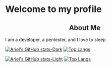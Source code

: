 # Welcome to my profile
<h2 align="center">About Me</h2>

I am a developer, a pentester, and I love to sleep

<!-- DARK MODE -->
<!-- STATS, TOP LANGUAGES CARDS -->
[![Ariel's GitHub stats-Dark](https://github-readme-stats-eight-xi.vercel.app/api?username=ariel8300\&show_icons=true\&hide=stars\&show=reviews\&theme=dark\&include_all_commits=true\&rank_icon=github#gh-dark-mode-only)](https://github.com/ariel8300/github-readme-stats&show=reviews&hide=stars&include_all_commits=true&rank_icon=github#responsive-card-theme#gh-dark-mode-only)
[![Top Langs](https://github-readme-stats-eight-xi.vercel.app/api/top-langs/?username=ariel8300\&size_weight=0.5\&count_weight=0.5\&theme=dark\&layout=donut#gh-dark-mode-only)](https://github.com/ariel8300/github-readme-stats&size_weight=0.5&count_weight=0.5&theme=dark&layout=donut#gh-dark-mode-only)

<!-- LIGHT MODE -->
<!-- STATS, TOP LANGUAGES CARDS -->
[![Ariel's GitHub stats-Light](https://github-readme-stats-eight-xi.vercel.app/api?username=ariel8300\&show_icons=true\&hide=stars\&show=reviews\&theme=default\&include_all_commits=true\&rank_icon=github#gh-light-mode-only)](https://github.com/ariel8300/github-readme-stats&show=reviews&hide=stars&include_all_commits=true&rank_icon=github#responsive-card-theme#gh-light-mode-only)
[![Top Langs](https://github-readme-stats-eight-xi.vercel.app/api/top-langs/?username=ariel8300\&size_weight=0.5\&count_weight=0.5\&layout=donut#gh-light-mode-only)](https://github.com/ariel8300/github-readme-stats&size_weight=0.5&count_weight=0.5&layout=donut#gh-light-mode-only)
